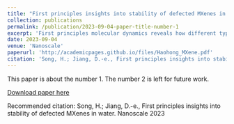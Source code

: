 ```yaml
---
title: "First principles insights into stability of defected MXenes in water"
collection: publications
permalink: /publication/2023-09-04-paper-title-number-1
excerpt: 'First principles molecular dynamics reveals how different types of defects on the Ti3C2Tx MXene surface influence its interaction with water.'
date: 2023-09-04
venue: 'Nanoscale'
paperurl: 'http://academicpages.github.io/files/Haohong_MXene.pdf'
citation: 'Song, H.; Jiang, D.-e., First principles insights into stability of defected MXenes in water. Nanoscale 2023.'
---
```

This paper is about the number 1. The number 2 is left for future work.

[Download paper here](https://github.com/hsong06/hsong06.github.io/blob/master/files/Haohong_MXene.pdf)

Recommended citation: Song, H.; Jiang, D.-e., First principles insights into stability of defected MXenes in water. Nanoscale 2023
